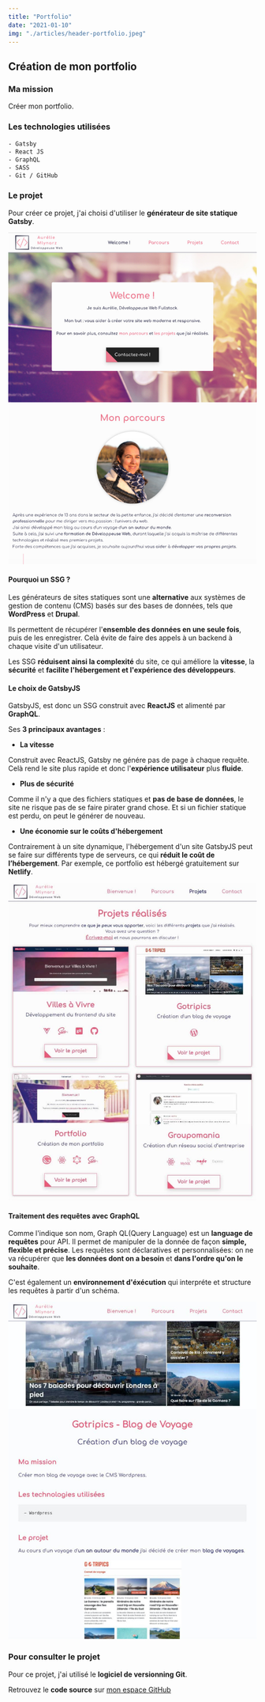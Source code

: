 ```yaml
---
title: "Portfolio"
date: "2021-01-10"
img: "./articles/header-portfolio.jpeg"
---
```


## Création de mon portfolio

### Ma mission

Créer mon portfolio.

### Les technologies utilisées

    - Gatsby
    - React JS
    - GraphQL
    - SASS
    - Git / GitHub

### Le projet

Pour créer ce projet, j'ai choisi d'utiliser le **générateur de site statique Gatsby**.

![Accueil portfolio](./img-portfolio/accueil-portfolio.jpeg)

#### Pourquoi un SSG ?

Les générateurs de sites statiques sont une **alternative** aux systèmes de gestion de contenu (CMS) basés sur des bases de données, tels que **WordPress** et **Drupal**.

Ils permettent de récupérer l'**ensemble des données en une seule fois**, puis de les enregistrer. Celà évite de faire des appels à un backend à chaque visite d'un utilisateur.

Les SSG **réduisent ainsi la complexité** du site, ce qui améliore la **vitesse**, la **sécurité** et **facilite l'hébergement et l'expérience des développeurs**.

#### Le choix de GatsbyJS

GatsbyJS, est donc un SSG construit avec **ReactJS** et alimenté par **GraphQL**.

Ses **3 principaux avantages** :

- **La vitesse**

Construit avec ReactJS, Gatsby ne génére pas de page à chaque requête.
Celà rend le site plus rapide et donc l'**expérience utilisateur** plus **fluide**.

- **Plus de sécurité**

Comme il n'y a que des fichiers statiques et **pas de base de données**, le site ne risque pas de se faire pirater grand chose.
Et si un fichier statique est perdu, on peut le générer de nouveau.

- **Une économie sur le coûts d'hébergement**

Contrairement à un site dynamique, l'hébergement d'un site GatsbyJS peut se faire sur différents type de serveurs, ce qui **réduit le coût de l’hébergement**.
Par exemple, ce portfolio est hébergé gratuitement sur **Netlify**.

![Section projets - Portfolio](./img-portfolio/projets-portfolio.jpeg)

#### Traitement des requêtes avec GraphQL

Comme l'indique son nom, Graph QL(Query Language) est un **language de requêtes** pour API.
Il permet de manipuler de la donnée de façon **simple, flexible et précise**.
Les requêtes sont déclaratives et personnalisées: on ne va récupérer que **les données dont on a besoin** et **dans l'ordre qu'on le souhaite**.

C'est également un **environnement d'éxécution** qui interpréte et structure les requêtes à partir d'un schéma.

![Page projet Gotripics - Portfolio](./img-portfolio/page-projet-portfolio.jpeg)

### Pour consulter le projet

Pour ce projet, j'ai utilisé le **logiciel de versionning Git**.

Retrouvez le **code source** sur [mon espace GitHub](https://github.com/Lilimly/portfolio "Code source de mon portfolio")
